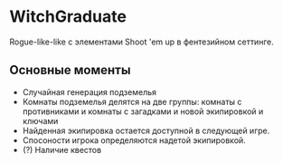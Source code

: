 # WitchGraduate

Rogue-like-like с элементами Shoot 'em up в фентезийном сеттинге.

## Основные моменты

* Случайная генерация подземелья
* Комнаты подземелья делятся на две группы: комнаты с противниками и комнаты с загадками и новой экипировкой и ключами
* Найденная экипировка остается доступной в следующей игре. 
* Спосоности игрока определяются надетой экипировкой.
* (?) Наличие квестов
